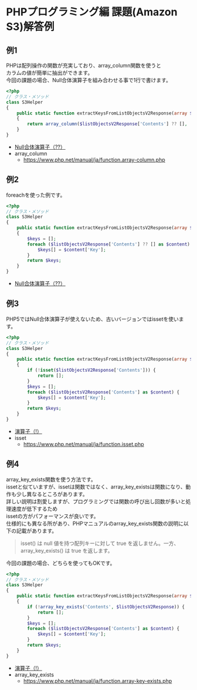# PHPプログラミング編 課題(Amazon S3)解答例

## 例1

PHPは配列操作の関数が充実しており、array_column関数を使うと  
カラムの値が簡単に抽出ができます。  
今回の課題の場合、Null合体演算子を組み合わせる事で1行で書けます。

```php
<?php
// クラス・メソッド
class S3Helper
{
    public static function extractKeysFromListObjectsV2Response(array $listObjectsV2Response): array
    {
        return array_column($listObjectsV2Response['Contents'] ?? [], 'Key');
    }
}
```

- [Null合体演算子（??）](./../../../operators/index.md)
- array_column
  - <https://www.php.net/manual/ja/function.array-column.php>

## 例2

foreachを使った例です。

```php
<?php
// クラス・メソッド
class S3Helper
{
    public static function extractKeysFromListObjectsV2Response(array $listObjectsV2Response): array
    {
        $keys = [];
        foreach ($listObjectsV2Response['Contents'] ?? [] as $content) {
            $keys[] = $content['Key'];
        }
        return $keys;
    }
}
```

- [Null合体演算子（??）](./../../../operators/index.md)

## 例3

PHP5ではNull合体演算子が使えないため、古いバージョンではissetを使います。  

```php
<?php
// クラス・メソッド
class S3Helper
{
    public static function extractKeysFromListObjectsV2Response(array $listObjectsV2Response): array
    {
        if (!isset($listObjectsV2Response['Contents'])) {
            return [];
        }
        $keys = [];
        foreach ($listObjectsV2Response['Contents'] as $content) {
            $keys[] = $content['Key'];
        }
        return $keys;
    }
}
```

- [演算子（!）](./../../../operators/index.md)
- isset
  - <https://www.php.net/manual/ja/function.isset.php>

## 例4

array_key_exists関数を使う方法です。  
issetと似ていますが、issetは関数ではなく、array_key_existsは関数になり、動作も少し異なるところがあります。  
詳しい説明は割愛しますが、プログラミングでは関数の呼び出し回数が多いと処理速度が低下するため  
issetの方がパフォーマンスが良いです。  
仕様的にも異なる所があり、PHPマニュアルのarray_key_exists関数の説明に以下の記載があります。

> isset() は null 値を持つ配列キーに対して true を返しません。一方、array_key_exists() は true を返します。

今回の課題の場合、どちらを使ってもOKです。

```php
<?php
// クラス・メソッド
class S3Helper
{
    public static function extractKeysFromListObjectsV2Response(array $listObjectsV2Response): array
    {
        if (!array_key_exists('Contents', $listObjectsV2Response)) {
            return [];
        }
        $keys = [];
        foreach ($listObjectsV2Response['Contents'] as $content) {
            $keys[] = $content['Key'];
        }
        return $keys;
    }
}
```

- [演算子（!）](./../../../operators/index.md)
- array_key_exists
  - <https://www.php.net/manual/ja/function.array-key-exists.php>
